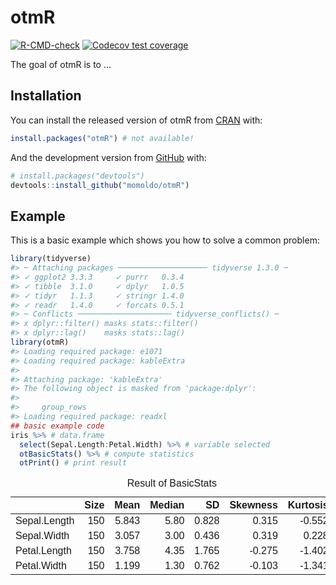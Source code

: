 
<!-- README.md is generated from README.Rmd. Please edit that file -->

# otmR

<!-- badges: start -->

[![R-CMD-check](https://github.com/momoldo/otmR/workflows/R-CMD-check/badge.svg)](https://github.com/momoldo/otmR/actions)
[![Codecov test
coverage](https://codecov.io/gh/momoldo/otmR/branch/main/graph/badge.svg)](https://codecov.io/gh/momoldo/otmR?branch=main)
<!-- badges: end -->

The goal of otmR is to …

## Installation

You can install the released version of otmR from
[CRAN](https://CRAN.R-project.org) with:

``` r
install.packages("otmR") # not available!
```

And the development version from [GitHub](https://github.com/) with:

``` r
# install.packages("devtools")
devtools::install_github("momoldo/otmR")
```

## Example

This is a basic example which shows you how to solve a common problem:

``` r
library(tidyverse)
#> ─ Attaching packages ──────────────────── tidyverse 1.3.0 ─
#> ✓ ggplot2 3.3.3     ✓ purrr   0.3.4
#> ✓ tibble  3.1.0     ✓ dplyr   1.0.5
#> ✓ tidyr   1.1.3     ✓ stringr 1.4.0
#> ✓ readr   1.4.0     ✓ forcats 0.5.1
#> ─ Conflicts ───────────────────── tidyverse_conflicts() ─
#> x dplyr::filter() masks stats::filter()
#> x dplyr::lag()    masks stats::lag()
library(otmR)
#> Loading required package: e1071
#> Loading required package: kableExtra
#> 
#> Attaching package: 'kableExtra'
#> The following object is masked from 'package:dplyr':
#> 
#>     group_rows
#> Loading required package: readxl
## basic example code
iris %>% # data.frame
  select(Sepal.Length:Petal.Width) %>% # variable selected
  otBasicStats() %>% # compute statistics
  otPrint() # print result
```

<table class=" lightable-classic" style="font-family: &quot;Arial Narrow&quot;, &quot;Source Sans Pro&quot;, sans-serif; width: auto !important; margin-left: auto; margin-right: auto;">
<caption>
Result of BasicStats
</caption>
<thead>
<tr>
<th style="text-align:left;">
</th>
<th style="text-align:right;">
Size
</th>
<th style="text-align:right;">
Mean
</th>
<th style="text-align:right;">
Median
</th>
<th style="text-align:right;">
SD
</th>
<th style="text-align:right;">
Skewness
</th>
<th style="text-align:right;">
Kurtosis
</th>
</tr>
</thead>
<tbody>
<tr>
<td style="text-align:left;">
Sepal.Length
</td>
<td style="text-align:right;">
150
</td>
<td style="text-align:right;">
5.843
</td>
<td style="text-align:right;">
5.80
</td>
<td style="text-align:right;">
0.828
</td>
<td style="text-align:right;">
0.315
</td>
<td style="text-align:right;">
-0.552
</td>
</tr>
<tr>
<td style="text-align:left;">
Sepal.Width
</td>
<td style="text-align:right;">
150
</td>
<td style="text-align:right;">
3.057
</td>
<td style="text-align:right;">
3.00
</td>
<td style="text-align:right;">
0.436
</td>
<td style="text-align:right;">
0.319
</td>
<td style="text-align:right;">
0.228
</td>
</tr>
<tr>
<td style="text-align:left;">
Petal.Length
</td>
<td style="text-align:right;">
150
</td>
<td style="text-align:right;">
3.758
</td>
<td style="text-align:right;">
4.35
</td>
<td style="text-align:right;">
1.765
</td>
<td style="text-align:right;">
-0.275
</td>
<td style="text-align:right;">
-1.402
</td>
</tr>
<tr>
<td style="text-align:left;">
Petal.Width
</td>
<td style="text-align:right;">
150
</td>
<td style="text-align:right;">
1.199
</td>
<td style="text-align:right;">
1.30
</td>
<td style="text-align:right;">
0.762
</td>
<td style="text-align:right;">
-0.103
</td>
<td style="text-align:right;">
-1.341
</td>
</tr>
</tbody>
</table>

